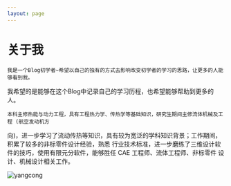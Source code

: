 ```yaml
---
layout: page
---
```


# 关于我

    我是一个Blog初学者~希望以自己的独有的方式去影响改变初学者的学习的思路，让更多的人能够看到我。
我希望的是能够在这个Blog中记录自己的学习历程，也希望能够帮助到更多的人。

    本科主修热能与动力工程，具有工程热力学、传热学等基础知识，研究生期间主修流体机械及工程 (航空发动机方
向)，进一步学习了流动传热等知识，具有较为宽泛的学科知识背景；工作期间，积累了较多的非标零件设计经验，熟悉
行业技术标准，进一步磨练了三维设计软件的技巧，使用有限元分软件，能够胜任 CAE 工程师、流体工程师、非标零件
设计、机械设计相关工作。

![yangcong](../../../Blog/public/img/index/yangcong.jpg)